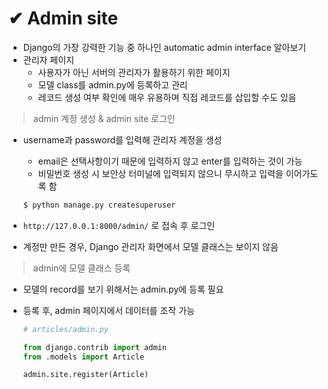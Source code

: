 # ✔ Admin site
- Django의 가장 강력한 기능 중 하나인 automatic admin interface 알아보기
- 관리자 페이지
  - 사용자가 아닌 서버의 관리자가 활용하기 위한 페이지
  - 모델 class를 admin.py에 등록하고 관리
  - 레코드 생성 여부 확인에 매우 유용하며 직접 레코드를 삽입할 수도 있음

> admin 계정 생성 & admin site 로그인
- username과 password를 입력해 관리자 계정을 생성
  - email은 선택사항이기 때문에 입력하지 않고 enter를 입력하는 것이 가능
  - 비밀번호 생성 시 보안상 터미널에 입력되지 않으니 무시하고 입력을 이어가도록 함
  
  ```bash
  $ python manage.py createsuperuser
  ```

- `http://127.0.0.1:8000/admin/` 로 접속 후 로그인
- 계정만 만든 경우, Django 관리자 화면에서 모델 클래스는 보이지 않음

> admin에 모델 클래스 등록
- 모델의 record를 보기 위해서는 admin.py에 등록 필요
- 등록 후, admin 페이지에서 데이터를 조작 가능

  ```python
  # articles/admin.py

  from django.contrib import admin
  from .models import Article

  admin.site.register(Article)
  ```